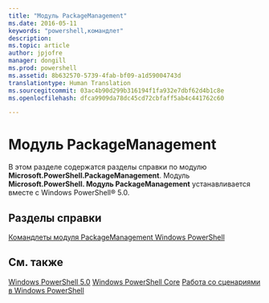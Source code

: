 ```yaml
---
title: "Модуль PackageManagement"
ms.date: 2016-05-11
keywords: "powershell,командлет"
description: 
ms.topic: article
author: jpjofre
manager: dongill
ms.prod: powershell
ms.assetid: 8b632570-5739-4fab-bf09-a1d59004743d
translationtype: Human Translation
ms.sourcegitcommit: 03ac4b90d299b316194f1fa932e7dbf62d4b1c8e
ms.openlocfilehash: dfca9909da78dc45cd72cbfaff5ab4c441762c60

---
```


# Модуль PackageManagement
В этом разделе содержатся разделы справки по модулю **Microsoft.PowerShell.PackageManagement**. Модуль **Microsoft.PowerShell. Модуль PackageManagement** устанавливается вместе с Windows PowerShell® 5.0.

## Разделы справки
[Командлеты модуля PackageManagement Windows PowerShell](http://technet.microsoft.com/library/dn890706(v=wps.640).aspx)

## См. также
[Windows PowerShell 5.0](Windows-PowerShell-5.0.md)
[Windows PowerShell Core](https://technet.microsoft.com/en-us/library/4b75f1e4-f327-48f3-92ab-bf5435094d41)
[Работа со сценариями в Windows PowerShell](../../getting-started/fundamental/Scripting-with-Windows-PowerShell.md)




<!--HONumber=Aug16_HO3-->


